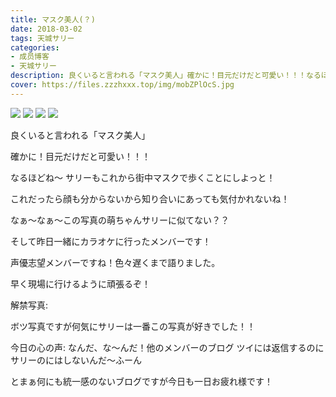 ```yaml
---
title: マスク美人(？)
date: 2018-03-02
tags: 天城サリー
categories: 
- 成员博客
- 天城サリー
description: 良くいると言われる「マスク美人」確かに！目元だけだと可愛い！！！なるほどね〜 サリーもこれから街中マスクで歩くことにしよっと！これだったら顔も分からないから知り合いにあっても気付かれないね！なぁ〜な...
cover: https://files.zzzhxxx.top/img/mobZPlOcS.jpg 
---
```

![](https://files.zzzhxxx.top/img/mobZPlOcS.jpg)
![](https://files.zzzhxxx.top/img/mob7Tr5Pu.jpg)
![](https://files.zzzhxxx.top/img/mobBMVSl9.jpg)
![](https://files.zzzhxxx.top/img/mobXB2nLP.jpg)



良くいると言われる「マスク美人」


確かに！目元だけだと可愛い！！！


なるほどね〜 サリーもこれから街中マスクで歩くことにしよっと！


これだったら顔も分からないから知り合いにあっても気付かれないね！




なぁ〜なぁ〜この写真の萌ちゃんサリーに似てない？？




そして昨日一緒にカラオケに行ったメンバーです！


声優志望メンバーですね！色々遅くまで語りました。


早く現場に行けるように頑張るぞ！


解禁写真:

ボツ写真ですが何気にサリーは一番この写真が好きでした！！


今日の心の声:
なんだ、な〜んだ！他のメンバーのブログ ツイには返信するのにサリーのにはしないんだ〜ふーん 

とまぁ何にも統一感のないブログですが今日も一日お疲れ様です！




